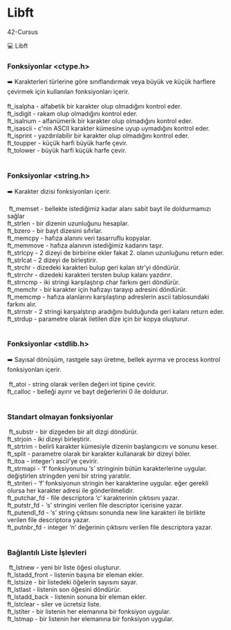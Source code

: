 # Libft
42-Cursus

:computer: Libft

### Fonksiyonlar <ctype.h> <br /> 
➡️ Karakterleri türlerine göre sınıflandırmak veya büyük ve küçük harflere çevirmek için kullanılan fonksiyonları içerir. <br /> <br />
​
ft_isalpha - alfabetik bir karakter olup olmadığını kontrol eder. <br />
ft_isdigit - rakam olup olmadığını kontrol eder. <br />
ft_isalnum - alfanümerik bir karakter olup olmadığını kontrol eder. <br />
ft_isascii - c'nin ASCII karakter kümesine uyup uymadığını kontrol eder. <br />
ft_isprint - yazdırılabilir bir karakter olup olmadığını kontrol eder. <br />
ft_toupper - küçük harfi büyük harfe çevir. <br />
ft_tolower - büyük harfi küçük harfe çevir. <br />
​
	<br />

### Fonksiyonlar <string.h> <br /> 
➡️ Karakter dizisi fonksiyonları içerir. <br /> <br />
​
ft_memset - bellekte istediğimiz kadar alanı sabit bayt ile doldurmamızı sağlar <br />
ft_strlen - bir dizenin uzunluğunu hesaplar. <br />
ft_bzero - bir bayt dizesini sıfırlar. <br />
ft_memcpy - hafıza alanını veri tasarruflu kopyalar. <br />
ft_memmove - hafıza alanının istediğimiz kadarını taşır. <br />
ft_strlcpy - 2 dizeyi de birbirine ekler fakat 2. olanın uzunluğunu return eder. <br />
ft_strlcat - 2 dizeyi de birleştirir. <br />
ft_strchr - dizedeki karakteri bulup geri kalan str'yi döndürür. <br />
ft_strrchr - dizedeki karakteri tersten bulup kalanı yazdırır. <br />
ft_strncmp - iki stringi karşılaştırıp char farkını geri döndürür. <br />
ft_memchr - bir karakter için hafızayı tarayıp adresini döndürür. <br />
ft_memcmp - hafıza alanlarını karşılaştırıp adreslerin ascii tablosundaki farkını alır. <br />
ft_strnstr - 2 stringi karşıalştırıp aradığını bulduğunda geri kalanı return eder. <br />
ft_strdup - parametre olarak iletilen dize için bir kopya oluşturur. <br />
​
	<br />

### Fonksiyonlar <stdlib.h> <br />
➡️ Sayısal dönüşüm, rastgele sayı üretme, bellek ayırma ve process kontrol fonksiyonları içerir. <br /> <br />
​
ft_atoi - string olarak verilen değeri int tipine çevirir. <br />
ft_calloc - belleği ayırır ve bayt değerlerini 0 ile doldurur. <br />
​
	<br />
### Standart olmayan fonksiyonlar <br />
​
ft_substr - bir dizgeden bir alt dizgi döndürür. <br />
ft_strjoin - iki dizeyi birleştirir. <br />
ft_strtrim - belirli karakter kümesiyle dizenin başlangıcını ve sonunu keser. <br />
ft_split - parametre olarak bir karakter kullanarak bir dizeyi böler. <br />
ft_itoa - integer'ı ascii'ye çevirir. <br />
ft_strmapi - ‘f’ fonksiyonunu ‘s’ stringinin bütün karakterlerine uygular. değiştirlen stringden yeni bir string yaratılır. <br />
ft_striteri - ‘f’ fonksiyonun stringin her karakterine uygular. eğer gerekli olursa her karakter adresi ile gönderilmelidir. <br />
ft_putchar_fd - file descriptora ‘c’ karakterinin çıktısını yazar. <br />
ft_putstr_fd - ‘s’ stringini verilen file descriptor içerisine yazar. <br />
ft_putendl_fd - ‘s’ string çıktısını sonunda new line karakteri ile birlikte verilen file descriptora yazar. <br />
ft_putnbr_fd - integer ‘n’ değerinin çıktısını verilen file descriptora yazar. <br />
​
	<br />
### Bağlantılı Liste İşlevleri <br />
​
ft_lstnew - yeni bir liste öğesi oluşturur. <br />
ft_lstadd_front - listenin başına bir eleman ekler. <br />
ft_lstsize - bir listedeki öğelerin sayısını sayar. <br />
ft_lstlast - listenin son öğesini döndürür. <br />
ft_lstadd_back - listenin sonuna bir eleman ekler. <br />
ft_lstclear - siler ve ücretsiz liste. <br />
ft_lstiter - bir listenin her elemanına bir fonksiyon uygular. <br />
ft_lstmap - bir listenin her elemanına bir fonksiyon uygular. <br />
